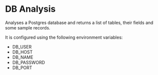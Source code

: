 # DB Analysis

Analyses a Postgres database and returns a list of tables, their fields and some sample records.

It is configured using the following environment variables:

- DB_USER
- DB_HOST
- DB_NAME
- DB_PASSWORD
- DB_PORT